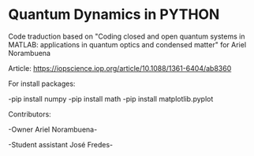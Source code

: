 # Quantum Dynamics in PYTHON
Code traduction based on "Coding closed and open quantum systems in MATLAB: applications in quantum optics and condensed matter" for Ariel Norambuena

Article: https://iopscience.iop.org/article/10.1088/1361-6404/ab8360

For install packages:

-pip install numpy
-pip install math
-pip install matplotlib.pyplot

Contributors:

-Owner                 Ariel Norambuena-

-Student assistant     José Fredes-

